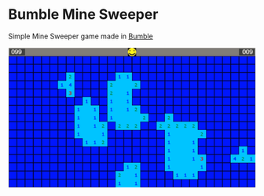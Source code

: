 # Bumble Mine Sweeper

Simple Mine Sweeper game made in [Bumble](https://github.com/jbluepolarbear/Bumble)

[![MineSweeper](https://raw.githubusercontent.com/jbluepolarbear/Bumble-MineSweeper/master/screenshot.png)](https://www.jeremyiscool.com/Bumble-MineSweeper/index.html)
